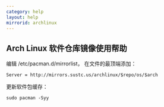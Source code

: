 ```yaml
---
category: help
layout: help
mirrorid: archlinux
---
```


## Arch Linux 软件仓库镜像使用帮助

编辑 /etc/pacman.d/mirrorlist， 在文件的最顶端添加：
```
Server = http://mirrors.sustc.us/archlinux/$repo/os/$arch
```

更新软件包缓存：
```
sudo pacman -Syy
```
